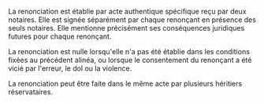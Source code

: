 La renonciation est établie par acte authentique spécifique reçu par deux notaires. Elle est signée séparément par chaque renonçant en présence des seuls notaires. Elle mentionne précisément ses conséquences juridiques futures pour chaque renonçant.

La renonciation est nulle lorsqu'elle n'a pas été établie dans les conditions fixées au précédent alinéa, ou lorsque le consentement du renonçant a été vicié par l'erreur, le dol ou la violence.

La renonciation peut être faite dans le même acte par plusieurs héritiers réservataires.
